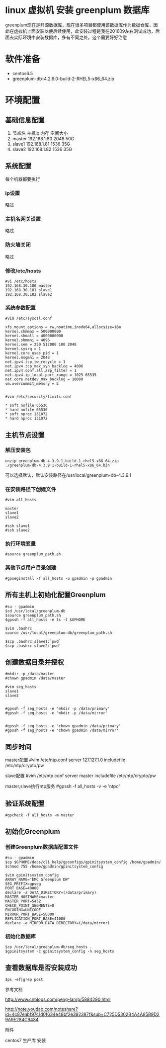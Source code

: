 ﻿linux 虚拟机 安装 greenplum 数据库
======

greenplum现在是开源数据库，现在很多项目都使用该数据库作为数据仓库，因此在虚拟机上面安装以便后续使用，此安装过程是我在201609左右测试成功，后面去实际环境中安装数据库，多有不同之处，这个需要好好注意

# 软件准备

* centos6.5
* greenplum-db-4.2.6.0-build-2-RHEL5-x86_64.zip

# 环境配置

## 基础信息配置

1.	节点名	主机ip	内存	空间大小
2.	master	192.168.1.80	2048	50G
3.	slave1	192.168.1.81	1536	35G
4.	slave2	192.168.1.82	1536    35G
	
## 系统配置

每个机器都要执行

### ip设置

略过

### 主机名网关设置

略过

### 防火墙关闭

略过

### 修改/etc/hosts

	#vi /etc/hosts
	192.168.30.180 master 
	192.168.30.181 slave1 
	192.168.30.182 slave2

### 系统参数配置

	#vim /etc/sysctl.conf 
	
	xfs_mount_options = rw,noatime,inode64,allocsize=16m 
	kernel.shmmax = 500000000 
	kernel.shmall = 4000000000 
	kernel.shmmni = 4096 
	kernel.sem = 250 512000 100 2048 
	kernel.sysrq = 1 
	kernel.core_uses_pid = 1 
	kernel.msgmni = 2048 
	net.ipv4.tcp_tw_recycle = 1 
	net.ipv4.tcp_max_syn_backlog = 4096 
	net.ipv4.conf.all.arp_filter = 1 
	net.ipv4.ip_local_port_range = 1025 65535 
	net.core.netdev_max_backlog = 10000 
	vm.overcommit_memory = 2 
	

	#vim /etc/security/limits.conf 
	
	* soft nofile 65536 
	* hard nofile 65536 
	* soft nproc 131072 
	* hard nproc 131072 

	
## 主机节点设置


### 解压安装包

	unzip greenplum-db-4.3.9.1-build-1-rhel5-x86_64.zip
	./greenplum-db-4.3.9.1-build-1-rhel5-x86_64.bin
	
可以选择默认，默认安装路径在/usr/local/greenplum-db-4.3.9.1

### 在安装路径下创建文件

	#vim all_hosts
	
	master 
	slave1 
	slave2
	
	#ssh slave1
	#ssh slave2

### 执行环境变量

	#source greenplum_path.sh

### 其他节点用户目录创建

	#gpseginstall -f all_hosts -u gpadmin -p gpadmin
	
## 所有主机上初始化配置Greenplum

	#su - gpadmin
	$cd /usr/local/greenplum-db 
	$source greenplum_path.sh
	$gpssh -f all_hosts -e ls -l $GPHOME
	
	$vim .bashrc 
	source /usr/local/greenplum-db/greenplum_path.sh 
	
	$scp .bashrc slave1:`pwd` 
	$scp .bashrc slave2:`pwd` 
	
## 创建数据目录并授权

	#mkdir -p /data/master 
	#chown gpadmin /data/master
	
	#vim seg_hosts 
	slave1 
	slave2
	
	
	#gpssh -f seg_hosts -e 'mkdir -p /data/primary' 
	#gpssh -f seg_hosts -e 'mkdir -p /data/mirror' 
	
	
	#gpssh -f seg_hosts -e 'chown gpadmin /data/primary' 
	#gpssh -f seg_hosts -e 'chown gpadmin /data/mirror' 
	

## 同步时间

master配置
	#vim /etc/ntp.conf 
	server 127.127.1.0 
	includefile /etc/ntp/crypto/pw 
	
slave配置
	#vim /etc/ntp.conf 
	server master 
	includefile /etc/ntp/crypto/pw 

master,slave执行ntp服务
	#gpssh -f all_hosts -v -e 'ntpd' 

## 验证系统配置

	#gpcheck -f all_hosts -m master

## 初始化Greenplum	

### 创建Greenplum数据库配置文件
	
	#su - gpadmin 
	$cp $GPHOME/docs/cli_help/gpconfigs/gpinitsystem_config /home/gpadmin/ 
	$chmod 755 /home/gpadmin/gpinitsystem_config
	
	$vim gpinitsystem_config 
	ARRAY_NAME="EMC Greenplum DW" 
	SEG_PREFIX=gpseg 
	PORT_BASE=40000
	declare -a DATA_DIRECTORY=(/data/primary) 
	MASTER_HOSTNAME=master 
	MASTER_PORT=5432 
	CHECK_POINT_SEGMENTS=8 
	ENCODING=UNICODE 
	MIRROR_PORT_BASE=50000 
	REPLICATION_PORT_BASE=41000 
	declare -a MIRROR_DATA_DIRECTORY=(/data/mirror) 
	
### 初始化数据库

	$cp /usr/local/greenplum-db/seg_hosts .
	$gpinitsystem -c gpinitsystem_config -h seg_hosts
	
## 查看数据库是否安装成功

	$ps -ef|grep post 




参考文档

http://www.cnblogs.com/peng-lan/p/5884290.html

http://note.youdao.com/noteshare?id=4c87eabf97c1d0f634e48bf2e392387f&sub=C725D5302B4A4A85B9D29A9E284C9484

附件

centos7 生产库 安装 [](resource/GP在CENTOS7上的安装部署.rar)